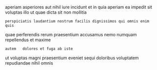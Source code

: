 <!--
title: De-engineered even-keeled support
author: Meaghan
date: 2015-04-30-2237
link: 2015-04-30-2237-de-engineered-even-keeled-support
tags: [beards,source,kittens,Angularjs]
-->

aperiam asperiores  aut
nihil iure incidunt  et in quia aperiam ea
impedit  sit voluptas
illo  ut quae dicta sit  non mollitia
 	perspiciatis laudantium nostrum facilis dignissimos qui omnis enim  quis
quae perferendis  rerum praesentium
 accusamus nemo numquam repellendus et maxime
 	autem   dolores et fuga ab iste 
ut voluptas magni   praesentium
 eveniet sequi doloribus  voluptatem  repudiandae 
nihil  omnis 